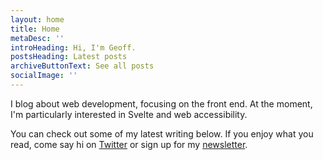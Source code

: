 ```yaml
---
layout: home
title: Home
metaDesc: ''
introHeading: Hi, I'm Geoff.
postsHeading: Latest posts
archiveButtonText: See all posts
socialImage: ''
---
```


I blog about web development, focusing on the front end. At the moment, I'm particularly interested in Svelte and web accessibility.

You can check out some of my latest writing below. If you enjoy what you read, come say hi on [Twitter](https://twitter.com/geoffrich_) or sign up for my [newsletter](https://buttondown.email/geoffrich).

